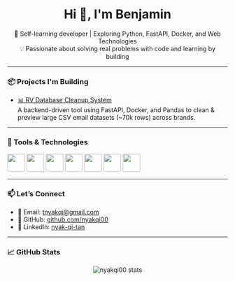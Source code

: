 <h1 align="center">Hi 👋, I'm Benjamin</h1>
<p align="center">
  🧠 Self-learning developer | Exploring Python, FastAPI, Docker, and Web Technologies<br/>
  💡 Passionate about solving real problems with code and learning by building<br/>
</p>

---

### 📦 Projects I'm Building
- [📊 RV Database Cleanup System](https://github.com/nyakqi00/database-cleanup-system)  
  A backend-driven tool using FastAPI, Docker, and Pandas to clean & preview large CSV email datasets (~70k rows) across brands.

---

### 🧰 Tools & Technologies
<p align="left">
  <img src="https://cdn.jsdelivr.net/gh/devicons/devicon/icons/python/python-original.svg" width="40"/>
  <img src="https://cdn.jsdelivr.net/gh/devicons/devicon/icons/docker/docker-original.svg" width="40"/>
  <img src="https://cdn.jsdelivr.net/gh/devicons/devicon/icons/fastapi/fastapi-original.svg" width="40"/>
  <img src="https://cdn.jsdelivr.net/gh/devicons/devicon/icons/php/php-original.svg" width="40"/>
  <img src="https://cdn.jsdelivr.net/gh/devicons/devicon/icons/postgresql/postgresql-original.svg" width="40"/>

  <img src="https://cdn.jsdelivr.net/gh/devicons/devicon/icons/react/react-original.svg" width="40"/>
  <img src="https://cdn.jsdelivr.net/gh/devicons/devicon/icons/git/git-original.svg" width="40"/>
</p>

---

### 📫 Let’s Connect
- 📧 Email: [tnyakqi@gmail.com](mailto:tnyakqi@gmail.com)
- 🐙 GitHub: [github.com/nyakqi00](https://github.com/nyakqi00)
- 💼 LinkedIn: [nyak-qi-tan](https://www.linkedin.com/in/nyak-qi-tan-77bb56257/)

---

### 📈 GitHub Stats
<p align="center">
  <img src="https://github-readme-stats.vercel.app/api?username=nyakqi00&show_icons=true&theme=gruvbox" alt="nyakqi00 stats" />
</p>
